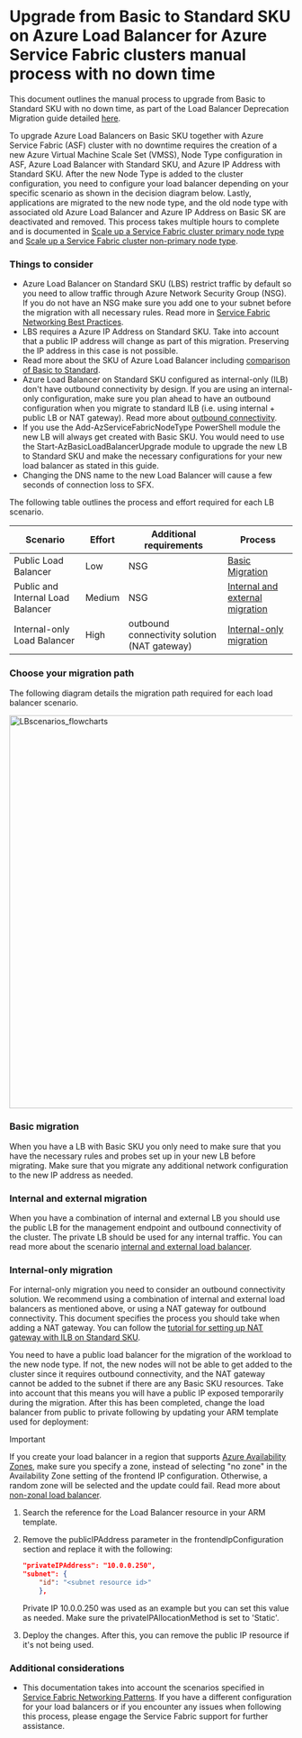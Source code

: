 # Upgrade from Basic to Standard SKU on Azure Load Balancer for Azure Service Fabric clusters manual process with no down time 

This document outlines the manual process to upgrade from Basic to Standard SKU with no down time, as part of the Load Balancer Deprecation Migration guide detailed [here](./Upgrade%20Service%20Fabric%20cluster%20basic%20load%20balancer.md).

To upgrade Azure Load Balancers on Basic SKU together with Azure Service Fabric (ASF) cluster with no downtime requires the creation of a new Azure Virtual Machine Scale Set (VMSS),  Node Type configuration in ASF, Azure Load Balancer with Standard SKU, and Azure IP Address with Standard SKU. After the new Node Type is added to the cluster configuration, you need to configure your load balancer depending on your specific scenario as shown in the decision diagram below. Lastly, applications are migrated to the new node type, and the old node type with associated old Azure Load Balancer and Azure IP Address on Basic SK are deactivated and removed. This process takes multiple hours to complete and is documented in [Scale up a Service Fabric cluster primary node type](https://learn.microsoft.com/azure/service-fabric/service-fabric-scale-up-primary-node-type) and [Scale up a Service Fabric cluster non-primary node type](https://learn.microsoft.com/azure/service-fabric/service-fabric-scale-up-non-primary-node-type).

### Things to consider

- Azure Load Balancer on Standard SKU (LBS) restrict traffic by default so you need to allow traffic through Azure Network Security Group (NSG). If you do not have an NSG make sure you add one to your subnet before the migration with all necessary rules. Read more in [Service Fabric Networking Best Practices](https://learn.microsoft.com/azure/service-fabric/service-fabric-best-practices-networking#network-security-rules).
- LBS requires a Azure IP Address on Standard SKU. Take into account that a public IP address will change as part of this migration. Preserving the IP address in this case is not possible.
- Read more about the SKU of Azure Load Balancer including [comparison of Basic to Standard](https://learn.microsoft.com/azure/load-balancer/skus#skus).
- Azure Load Balancer on Standard SKU configured as internal-only (ILB) don't have outbound connectivity by design. If you are using an internal-only configuration, make sure you plan ahead to have an outbound configuration when you migrate to standard ILB (i.e. using internal + public LB or NAT gateway). Read more about [outbound connectivity](https://learn.microsoft.com/azure/load-balancer/outbound-rules#outbound-rules-scenarios).
- If you use the Add-AzServiceFabricNodeType PowerShell module the new LB will always get created with Basic SKU. You would need to use the Start-AzBasicLoadBalancerUpgrade module to upgrade the new LB to Standard SKU and make the necessary configurations for your new load balancer as stated in this guide.
- Changing the DNS name to the new Load Balancer will cause a few seconds of connection loss to SFX.

The following table outlines the process and effort required for each LB scenario.

| Scenario | Effort | Additional requirements | Process | 
| --- | --- | --- | --- |
| Public Load Balancer | Low | NSG | [Basic Migration](#basic-migration) |
| Public and Internal Load Balancer | Medium | NSG | [Internal and external migration](#internal-and-external-migration) | 
| Internal-only Load Balancer | High | outbound connectivity solution (NAT gateway) | [Internal-only migration](#internal-only-migration) | 

### Choose your migration path

The following diagram details the migration path required for each load balancer scenario. 

<img width="698" alt="LBscenarios_flowcharts" src="https://github.com/jagilber/Service-Fabric-Troubleshooting-Guides/assets/50681801/9ac77241-0035-42ec-b718-6813cc3f0b35">

### Basic migration

When you have a LB with Basic SKU you only need to make sure that you have the necessary rules and probes set up in your new LB before migrating. Make sure that you migrate any additional network configuration to the new IP address as needed.

### Internal and external migration

When you have a combination of internal and external LB you should use the public LB for the management endpoint and outbound connectivity of the cluster. The private LB should be used for any internal traffic. You can read more about the scenario [internal and external load balancer](https://learn.microsoft.com/azure/service-fabric/service-fabric-patterns-networking#internal-and-external-load-balancer).

### Internal-only migration

For internal-only migration you need to consider an outbound connectivity solution. We recommend using a combination of internal and external load balancers as mentioned above, or using a NAT gateway for outbound connectivity. This document specifies the process you should take when adding a NAT gateway. You can follow the [tutorial for setting up NAT gateway with ILB on Standard SKU](https://learn.microsoft.com/azure/nat-gateway/tutorial-nat-gateway-load-balancer-internal-portal).

You need to have a public load balancer for the migration of the workload to the new node type. If not, the new nodes will not be able to get added to the cluster since it requires outbound connectivity, and the NAT gateway cannot be added to the subnet if there are any Basic SKU resources. Take into account that this means you will have a public IP exposed temporarily during the migration. After this has been completed, change the load balancer from public to private following by updating your ARM template used for deployment:

> [!IMPORTANT]
> If you create your load balancer in a region that supports [Azure Availability Zones](https://learn.microsoft.com/en-us/azure/reliability/availability-zones-service-support), make sure you specify a zone, instead of selecting "no zone" in the Availability Zone setting of the frontend IP configuration. Otherwise, a random zone will be selected and the update could fail. Read more about [non-zonal load balancer](https://learn.microsoft.com/en-us/azure/reliability/reliability-load-balancer?tabs=graph#non-zonal-load-balancer).

1. Search the reference for the Load Balancer resource in your ARM template.
2. Remove the publicIPAddress parameter in the frontendIpConfiguration section and replace it with the following:

    ```json
    "privateIPAddress": "10.0.0.250",
    "subnet": {
        "id": "<subnet resource id>"
        },
    ```

    Private IP 10.0.0.250 was used as an example but you can set this value as needed. Make sure the privateIPAllocationMethod is set to 'Static'.

3. Deploy the changes.
After this, you can remove the public IP resource if it's not being used.

### Additional considerations

- This documentation takes into account the scenarios specified in [Service Fabric Networking Patterns](https://learn.microsoft.com/azure/service-fabric/service-fabric-patterns-networking). If you have a different configuration for your load balancers or if you encounter any issues when following this process, please engage the Service Fabric support for further assistance.
